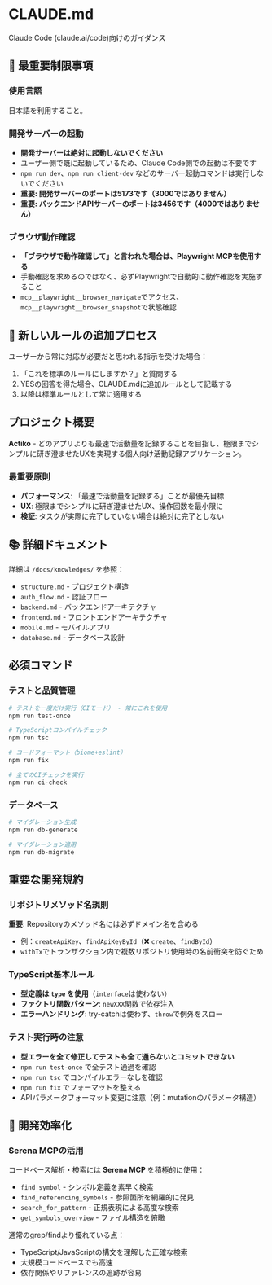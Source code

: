 # CLAUDE.md

Claude Code (claude.ai/code)向けのガイダンス

## 🚫 最重要制限事項

### 使用言語
日本語を利用すること。

### 開発サーバーの起動
- **開発サーバーは絶対に起動しないでください**
- ユーザー側で既に起動しているため、Claude Code側での起動は不要です
- `npm run dev`、`npm run client-dev` などのサーバー起動コマンドは実行しないでください
- **重要: 開発サーバーのポートは5173です（3000ではありません）**
- **重要: バックエンドAPIサーバーのポートは3456です（4000ではありません）**

### ブラウザ動作確認
- **「ブラウザで動作確認して」と言われた場合は、Playwright MCPを使用する**
- 手動確認を求めるのではなく、必ずPlaywrightで自動的に動作確認を実施すること
- `mcp__playwright__browser_navigate`でアクセス、`mcp__playwright__browser_snapshot`で状態確認

## 🔨 新しいルールの追加プロセス

ユーザーから常に対応が必要だと思われる指示を受けた場合：
1. 「これを標準のルールにしますか？」と質問する
2. YESの回答を得た場合、CLAUDE.mdに追加ルールとして記載する
3. 以降は標準ルールとして常に適用する

## プロジェクト概要

**Actiko** - どのアプリよりも最速で活動量を記録することを目指し、極限までシンプルに研ぎ澄ませたUXを実現する個人向け活動記録アプリケーション。

### 最重要原則
- **パフォーマンス**: 「最速で活動量を記録する」ことが最優先目標
- **UX**: 極限までシンプルに研ぎ澄ませたUX、操作回数を最小限に
- **検証**: タスクが実際に完了していない場合は絶対に完了としない

## 📚 詳細ドキュメント

詳細は `/docs/knowledges/` を参照：
- `structure.md` - プロジェクト構造
- `auth_flow.md` - 認証フロー
- `backend.md` - バックエンドアーキテクチャ
- `frontend.md` - フロントエンドアーキテクチャ
- `mobile.md` - モバイルアプリ
- `database.md` - データベース設計

## 必須コマンド

### テストと品質管理
```bash
# テストを一度だけ実行（CIモード） - 常にこれを使用
npm run test-once

# TypeScriptコンパイルチェック
npm run tsc

# コードフォーマット（biome+eslint）
npm run fix

# 全てのCIチェックを実行
npm run ci-check
```

### データベース
```bash
# マイグレーション生成
npm run db-generate

# マイグレーション適用
npm run db-migrate
```

## 重要な開発規約

### リポジトリメソッド名規則
**重要**: Repositoryのメソッド名には必ずドメイン名を含める
- 例：`createApiKey`、`findApiKeyById`（❌ `create`、`findById`）
- `withTx`でトランザクション内で複数リポジトリ使用時の名前衝突を防ぐため

### TypeScript基本ルール
- **型定義は `type` を使用**（`interface`は使わない）
- **ファクトリ関数パターン**: `newXXX`関数で依存注入
- **エラーハンドリング**: try-catchは使わず、`throw`で例外をスロー

### テスト実行時の注意
- **型エラーを全て修正してテストも全て通らないとコミットできない**
- `npm run test-once` で全テスト通過を確認
- `npm run tsc` でコンパイルエラーなしを確認
- `npm run fix` でフォーマットを整える
- APIパラメータフォーマット変更に注意（例：mutationのパラメータ構造）

## 🔧 開発効率化

### Serena MCPの活用
コードベース解析・検索には **Serena MCP** を積極的に使用：
- `find_symbol` - シンボル定義を素早く検索
- `find_referencing_symbols` - 参照箇所を網羅的に発見
- `search_for_pattern` - 正規表現による高度な検索
- `get_symbols_overview` - ファイル構造を俯瞰

通常のgrep/findより優れている点：
- TypeScript/JavaScriptの構文を理解した正確な検索
- 大規模コードベースでも高速
- 依存関係やリファレンスの追跡が容易
